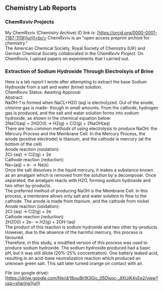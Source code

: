 ## Chemistry Lab Reports 

### ChemRxviv Projects
My ChemRxviv (Chemistry Archive) ID link is: [https://orcid.org/0000-0001-7187-1119](url)!<br/>
ChemRxviv is an "open access preprint archive for chemistry." <br/>
The American Chemical Society, Royal Society of Chemistry (UK) and German Chemical Society collaborated in the ChemRxviv Project.
On ChemRxviv, I upload papers on experiments that I carried out.

### Extraction of Sodium Hydroxide Through Electrolsyis of Brine

Here is a lab report I wrote after attempting to extract the base Sodium Hydroxide from a salt and water (brine) solution. <br/>
ChemRxviv Status: Awaiting Approval <br/>
Abstract: <br/>
NaOH-1 is formed when NaCL+H2O (aq) is electrolyzed. Out of the anode, chlorine gas
is made- though in small amounts. From the cathode, hydrogen gas is produced, and the salt and
water solution forms into sodium hydroxide, as shown in the chemical equation below:<br/>
2NaCl(aq) + 2H2O(l) → H2(g) + Cl2(g) + 2NaOH(aq)<br/>
There are two common methods of using electrolysis to produce NaOH: the Mercury
Process and the Membrane Cell. In the Mercury Process, the anode (positive electrode) is
titanium, and the cathode is mercury (at the bottom of the cell)<br/>
Anode reaction (oxidation):<br/>
2Cl-(aq) → Cl2(g) + 2e<br/>
Cathode reaction (reduction):<br/>
Na+(aq) + e- → Na(s)<br/>
Once the salt dissolves in the liquid mercury, it makes a substance known as an amalgam
which is removed from the solution by a decomposer. Once separated, the amalgam reacts with
H2O, forming sodium hydroxide and two other by-products.<br/>
The preferred method of producing NaOH is the Membrane Cell. In this process, a
membrane allows only salt and water solution to flow to the cathode. The anode is made from
titanium, and the cathode from nickel.<br/>
Anode reaction (oxidation):<br/>
2Cl-(aq) → Cl2(g) + 2e<br/>
Cathode reaction (reduction):<br/>
2H2O(l) + 2e- → H2(g) + 2OH-(aq)<br/>
The product of this reaction is sodium hydroxide and two other by-products. However,
due to the absence of the harmful mercury, this process is favoured.<br/>
Therefore, in this study, a modified version of this process was used to produce sodium
hydroxide. The sodium hydroxide produced had a basic pH, but it was still dilute (20%-25%
concentration). One battery leaked acid, resulting in an acid-base neutralization reaction which
produced an unknown green salt. This salt later turned orange on contact with air.<br/>

File (on google drive): [https://drive.google.com/file/d/18ouiBr9t3Gic_05Dlsoc-_9XUiK4yEe2/view?usp=sharing](url)<br/>



